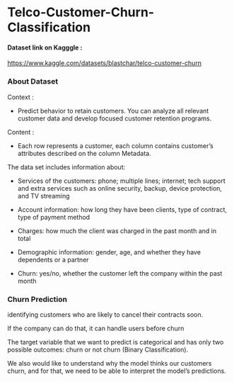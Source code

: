 # Telco-Customer-Churn-Classification

#### Dataset link on Kagggle : 
https://www.kaggle.com/datasets/blastchar/telco-customer-churn

### About Dataset

Context : 
  
* Predict behavior to retain customers. You can analyze all relevant customer data and develop focused customer retention programs.

Content :
  
* Each row represents a customer, each column contains customer’s attributes described on the column Metadata.

The data set includes information about:

* Services of the customers: phone; multiple lines; internet; tech support and extra services such as online security, backup, device protection, and TV streaming
  
* Account information: how long they have been clients, type of contract, type of payment method

* Charges: how much the client was charged in the past month and in total

* Demographic information: gender, age, and whether they have dependents or a partner

* Churn: yes/no, whether the customer left the company within the past month


### Churn Prediction

identifying customers who are likely to cancel their contracts soon.

If the company can do that, it can handle users before churn

The target variable that we want to predict is categorical and has only two possible outcomes: churn or not churn (Binary Classification).

We also would like to understand why the model thinks our customers churn, and for that, we need to be able to interpret the model’s predictions.


